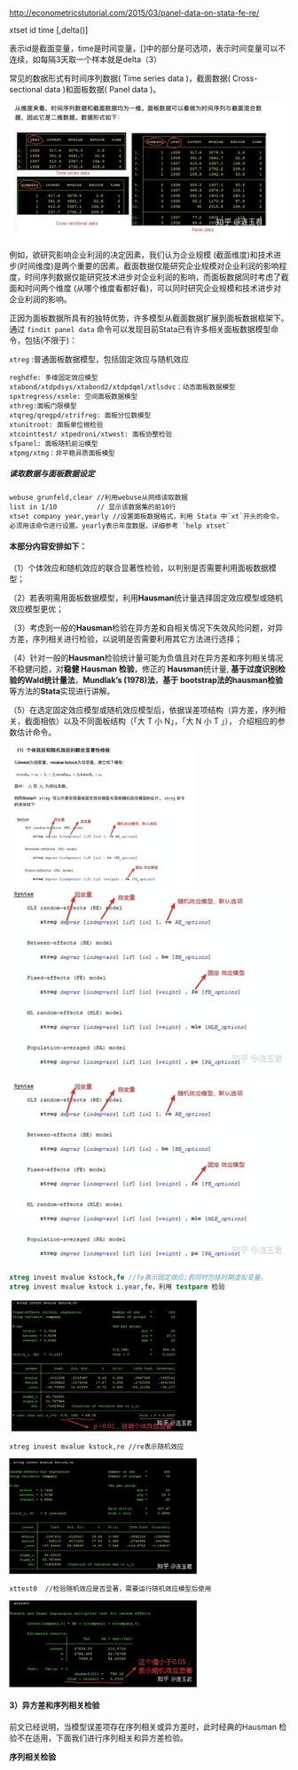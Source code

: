 http://econometricstutorial.com/2015/03/panel-data-on-stata-fe-re/

xtset id time [,delta()] 

表示id是截面变量，time是时间变量，[]中的部分是可选项，表示时间变量可以不连续，如每隔3天取一个样本就是delta（3）

常见的数据形式有时间序列数据( Time series data )，截面数据( Cross-sectional data )和面板数据( Panel data )。

<img src="${image}/image-20210313001713168.png" alt="image-20210313001713168" style="zoom:50%;" />

例如，欲研究影响企业利润的决定因素，我们认为企业规模 (截面维度)和技术进步(时间维度)是两个重要的因素。截面数据仅能研究企业规模对企业利润的影响程度，时间序列数据仅能研究技术进步对企业利润的影响，而面板数据同时考虑了截面和时间两个维度 (从哪个维度看都好看)，可以同时研究企业规模和技术进步对企业利润的影响。

正因为面板数据所具有的独特优势，许多模型从截面数据扩展到面板数据框架下。通过 `findit panel data` 命令可以发现目前Stata已有许多相关面板数据模型命令，包括(不限于)：

`xtreg` :普通面板数据模型，包括固定效应与随机效应



```
reghdfe: 多维固定效应模型 
xtabond/xtdpdsys/xtabond2/xtdpdqml/xtlsdvc：动态面板数据模型 
spxtregress/xsmle: 空间面板数据模型 
xthreg:面板门限模型 
xtqreg/qregpd/xtrifreg: 面板分位数模型 
xtunitroot: 面板单位根检验 
xtcointtest/ xtpedroni/xtwest: 面板协整检验 
sfpanel: 面板随机前沿模型 
xtpmg/xtmg：非平稳异质面板模型
```



##### 读取数据与面板数据设定

```
webuse grunfeld,clear //利用webuse从网络读取数据
list in 1/10          // 显示该数据集的前10行
xtset company year,yearly //设置面板数据格式，利用 Stata 中`xt`开头的命令，必须用该命令进行设置。yearly表示年度数据，详细参考 `help xtset`
```



#### 本部分内容安排如下：

（1）个体效应和随机效应的联合显著性检验，以判别是否需要利用面板数据模型；

（2）若表明需用面板数据模型，利用**Hausman**统计量选择固定效应模型或随机效应模型更优；

（3）考虑到一般的**Hausman**检验在异方差和自相关情况下失效风险问题，对异方差，序列相关进行检验，以说明是否需要利用其它方法进行选择；

（4）针对一般的**Hausman**检验统计量可能为负值且对在异方差和序列相关情况不稳健问题，对**稳健 Hausman 检验**，修正的 **Hausman**统计量, **基于过度识别检验的Wald统计量法**，**Mundlak’s (1978)法**，**基于 bootstrap法的hausman检验**等方法的**Stata**实现进行讲解。

（5）在选定固定效应模型或随机效应模型后，依据误差项结构（异方差，序列相关，截面相依）以及不同面板结构（「大 T 小 N」，「大 N 小 T 」）， 介绍相应的参数估计命令。

<img src="${image}/image-20210313010008953.png" alt="image-20210313010008953" style="zoom: 33%;" />![image-20210313010125589](${image}/image-20210313010125589.png)

![image-20210313010125589](${image}/image-20210313010125589.png)

```stata
xtreg invest mvalue kstock,fe //fe表示固定效应;若同时包括时期虚拟变量，
xtreg invest mvalue kstock i.year,fe，利用 testparm 检验
```

<img src="${image}/image-20210313010211927.png" alt="image-20210313010211927" style="zoom:33%;" />

```text
xtreg invest mvalue kstock,re //re表示随机效应
```

<img src="${image}/image-20210313010233875.png" alt="image-20210313010233875" style="zoom:33%;" />



```text
xttest0  //检验随机效应是否显著，需要运行随机效应模型后使用
```

<img src="${image}/image-20210313010252378.png" alt="image-20210313010252378" style="zoom:33%;" />



#### **3）异方差和序列相关检验**

前文已经说明，当模型误差项存在序列相关或异方差时，此时经典的Hausman 检验不在适用，下面我们进行序列相关和异方差检验。

**序列相关检验**

